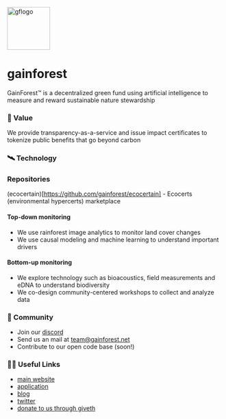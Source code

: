 <img src="https://github.com/GainForest/.github/assets/1241240/498893b4-901d-410b-95c2-21fa9bb84805" alt="gflogo" width="100">

# gainforest

GainForest™ is a decentralized green fund using artificial intelligence to measure and reward sustainable nature stewardship

### 🦄 Value
We provide transparency-as-a-service and issue impact certificates to tokenize public benefits that go beyond carbon

### 🛰 Technology

### Repositories

(ecocertain)[https://github.com/gainforest/ecocertain] - Ecocerts (environmental hypercerts) marketplace 

#### Top-down monitoring
- We use rainforest image analytics to monitor land cover changes
- We use causal modeling and machine learning to understand important drivers

#### Bottom-up monitoring
- We explore technology such as bioacoustics, field measurements and eDNA to understand biodiversity
- We co-design community-centered workshops to collect and analyze data

### 🌈 Community

- Join our [discord](http://discord.gg/fscsqyyxVA)
- Send us an mail at team@gainforest.net
- Contribute to our open code base (soon!)

### 👩‍💻 Useful Links
- [main website](gainforest.earth)
- [application](https://gainforest.app/)
- [blog](https://gainforest.substack.com/)
- [twitter](https://x.com/gainforestnow)
- [donate to us through giveth](https://giveth.io/project/gainforest)


